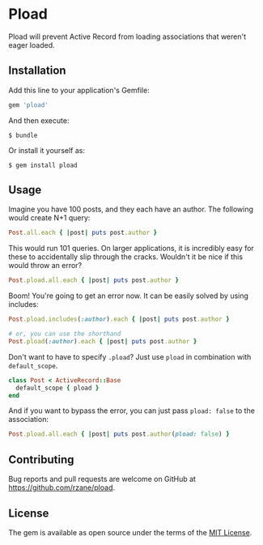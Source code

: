 # Pload

Pload will prevent Active Record from loading associations that weren't eager loaded.

## Installation

Add this line to your application's Gemfile:

```ruby
gem 'pload'
```

And then execute:

    $ bundle

Or install it yourself as:

    $ gem install pload

## Usage

Imagine you have 100 posts, and they each have an author. The following would create N+1 query:

```ruby
Post.all.each { |post| puts post.author }
```

This would run 101 queries. On larger applications, it is incredibly easy for these to accidentally slip through the cracks. Wouldn't it be nice if this would throw an error?

```ruby
Post.pload.all.each { |post| puts post.author }
```

Boom! You're going to get an error now. It can be easily solved by using includes:

```ruby
Post.pload.includes(:author).each { |post| puts post.author }

# or, you can use the shorthand
Post.pload(:author).each { |post| puts post.author }
```

Don't want to have to specify `.pload`? Just use `pload` in combination with `default_scope`.

```ruby
class Post < ActiveRecord::Base
  default_scope { pload }
end
```

And if you want to bypass the error, you can just pass `pload: false` to the association:

```ruby
Post.pload.all.each { |post| puts post.author(pload: false) }
```

## Contributing

Bug reports and pull requests are welcome on GitHub at https://github.com/rzane/pload.

## License

The gem is available as open source under the terms of the [MIT License](http://opensource.org/licenses/MIT).
